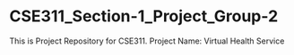 # CSE311_Section-1_Project_Group-2
This is Project Repository for CSE311. Project Name: Virtual Health Service
